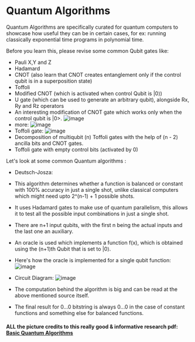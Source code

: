 # Quantum Algorithms

Quantum Algorithms are specifically curated for quantum computers to showcase how useful they can be in certain cases, for ex: running classically exponential time programs in polynomial time.

Before you learn this, please revise some common Qubit gates like:
 - Pauli X,Y and Z
 - Hadamard
 - CNOT (also learn that CNOT creates entanglement only if the control qubit is in a superposition state)
 - Toffoli
 - Modified CNOT (which is activated when control Qubit is |0⟩)
 - U gate (which can be used to generate an arbitrary qubit), alongside Rx, Ry and Rz operators
 - An interesting modification of CNOT gate which works only when the control qubit is |0>.
    ![image](https://github.com/lakshya-chopra/quantum-computing/assets/77010972/c2e31bfd-0d82-4e61-aa81-0d0206be2de3)
 - more:
   ![image](https://github.com/lakshya-chopra/quantum-computing/assets/77010972/606041af-15dc-4f5b-98d2-1f2a13fb0e4e)
- Toffoli gate:
  ![image](https://github.com/lakshya-chopra/quantum-computing/assets/77010972/68e5ad8d-c1e2-44d5-9022-25c46c3f9901)
- Decomposition of multiqubit (n) Toffoli gates  with the help of (n - 2) ancilla bits and CNOT gates.
- Toffoli gate with empty control bits (activated by 0)


Let's look at some common Quantum algorithms :

- Deutsch-Josza:
 - This algorithm determines whether a function is balanced or constant with 100% accuracy in just a single shot, unlike classical computers which might need upto 2^(n-1) + 1 possible shots.

 - It uses Hadamard gates to make use of quantum parallelism, this allows it to test all the possible input combinations in just a single shot.

 - There are n+1 input qubits, with the first n being the actual inputs and the last one an auxiliary.

 - An oracle is used which implements a function f(x), which is obtained using the (n+1)th Qubit that is set to |0⟩.
 - Here's how the oracle is implemented for a single qubit function:
   ![image](https://github.com/lakshya-chopra/quantum-computing/assets/77010972/1c0ce24a-1975-4bee-b9d8-65c2027037cc)
 - Circuit Diagram:
   ![image](https://github.com/lakshya-chopra/quantum-computing/assets/77010972/9117f696-3239-420e-b0c3-ef4520abfda6)
 
 - The computation behind the algorithm is big and can be read at the above mentioned source itself.
 - The final result for 0...0 bitstring is always 0...0 in the case of constant functions and something else for balanced functions.


 #### ALL the picture credits to this really good & informative research pdf: [Basic Quantum Algorithms](https://arxiv.org/pdf/2201.10574.pdf)
